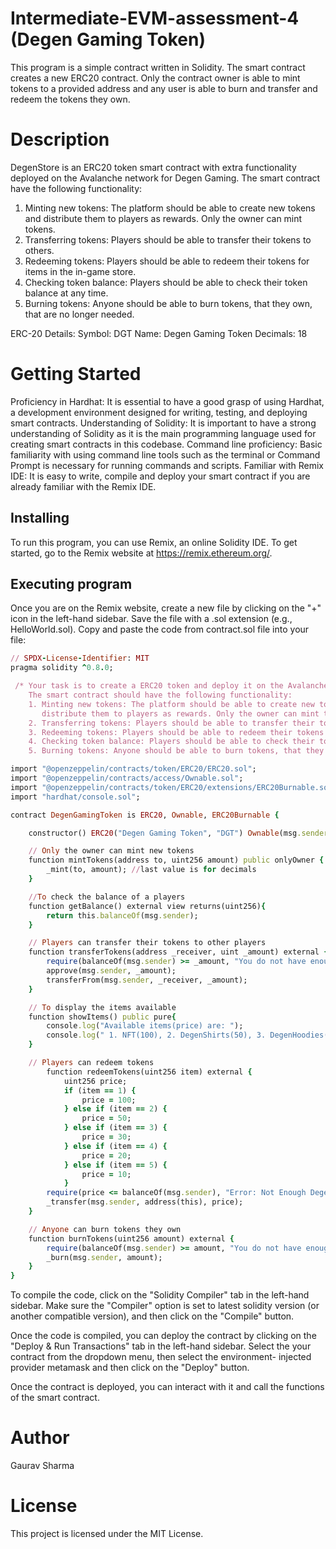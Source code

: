 # Intermediate-EVM-assessment-4 (Degen Gaming Token)
This program is a simple contract written in Solidity. The smart contract creates a new ERC20 contract. Only the contract owner is able to mint tokens to a provided address and any user is able to burn and transfer and redeem the tokens they own.

# Description
DegenStore is an ERC20 token smart contract with extra functionality deployed on the Avalanche network for Degen Gaming. The smart contract have the following functionality:

1. Minting new tokens: The platform should be able to create new tokens and distribute them to players as rewards. Only the owner can mint tokens.
2. Transferring tokens: Players should be able to transfer their tokens to others.
3. Redeeming tokens: Players should be able to redeem their tokens for items in the in-game store.
4. Checking token balance: Players should be able to check their token balance at any time.
5.  Burning tokens: Anyone should be able to burn tokens, that they own, that are no longer needed.

ERC-20 Details:
Symbol: DGT
Name: Degen Gaming Token
Decimals: 18

# Getting Started
Proficiency in Hardhat: It is essential to have a good grasp of using Hardhat, a development environment designed for writing, testing, and deploying smart contracts.
Understanding of Solidity: It is important to have a strong understanding of Solidity as it is the main programming language used for creating smart contracts in this codebase.
Command line proficiency: Basic familiarity with using command line tools such as the terminal or Command Prompt is necessary for running commands and scripts.
Familiar with Remix IDE: It is easy to write, compile and deploy your smart contract if you are already familiar with the Remix IDE.

## Installing
To run this program, you can use Remix, an online Solidity IDE. To get started, go to the Remix website at https://remix.ethereum.org/.

## Executing program
Once you are on the Remix website, create a new file by clicking on the "+" icon in the left-hand sidebar. Save the file with a .sol extension (e.g., HelloWorld.sol). Copy and paste the code from contract.sol file into your file:
``` ruby
// SPDX-License-Identifier: MIT
pragma solidity ^0.8.0;

 /* Your task is to create a ERC20 token and deploy it on the Avalanche network for Degen Gaming.
    The smart contract should have the following functionality:
    1. Minting new tokens: The platform should be able to create new tokens and 
       distribute them to players as rewards. Only the owner can mint tokens.
    2. Transferring tokens: Players should be able to transfer their tokens to others.
    3. Redeeming tokens: Players should be able to redeem their tokens for items in the in-game store.
    4. Checking token balance: Players should be able to check their token balance at any time.
    5. Burning tokens: Anyone should be able to burn tokens, that they own, that are no longer needed.  */

import "@openzeppelin/contracts/token/ERC20/ERC20.sol";
import "@openzeppelin/contracts/access/Ownable.sol";
import "@openzeppelin/contracts/token/ERC20/extensions/ERC20Burnable.sol";
import "hardhat/console.sol";

contract DegenGamingToken is ERC20, Ownable, ERC20Burnable {

    constructor() ERC20("Degen Gaming Token", "DGT") Ownable(msg.sender) {}

    // Only the owner can mint new tokens
    function mintTokens(address to, uint256 amount) public onlyOwner {
        _mint(to, amount); //last value is for decimals
    }

    //To check the balance of a players
    function getBalance() external view returns(uint256){
        return this.balanceOf(msg.sender);
    }

    // Players can transfer their tokens to other players
    function transferTokens(address _receiver, uint _amount) external {
        require(balanceOf(msg.sender) >= _amount, "You do not have enough Degen Tokens");
        approve(msg.sender, _amount);
        transferFrom(msg.sender, _receiver, _amount);
    }

    // To display the items available
    function showItems() public pure{
        console.log("Available items(price) are: ");
        console.log(" 1. NFT(100), 2. DegenShirts(50), 3. DegenHoodies(30), 4. DegenMasks(20), 5. DegenCaps(10)");
    }

    // Players can redeem tokens
        function redeemTokens(uint256 item) external {
            uint256 price;
            if (item == 1) {
                price = 100;
            } else if (item == 2) {
                price = 50;
            } else if (item == 3) {
                price = 30;
            } else if (item == 4) {
                price = 20;
            } else if (item == 5) {
                price = 10;
            }
        require(price <= balanceOf(msg.sender), "Error: Not Enough Degen Token");
        _transfer(msg.sender, address(this), price);
    }

    // Anyone can burn tokens they own
    function burnTokens(uint256 amount) external {
        require(balanceOf(msg.sender) >= amount, "You do not have enough Degen Tokens");
        _burn(msg.sender, amount);
    } 
}
```
To compile the code, click on the "Solidity Compiler" tab in the left-hand sidebar. Make sure the "Compiler" option is set to latest solidity version (or another compatible version), and then click on the "Compile" button.

Once the code is compiled, you can deploy the contract by clicking on the "Deploy & Run Transactions" tab in the left-hand sidebar. Select the your contract from the dropdown menu, then select the environment- injected provider metamask and then click on the "Deploy" button.

Once the contract is deployed, you can interact with it and call the functions of the smart contract.

# Author
Gaurav Sharma

# License
This project is licensed under the MIT License.
